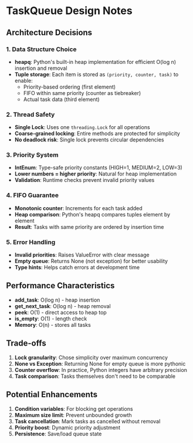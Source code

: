 # TaskQueue Design Notes

## Architecture Decisions

### 1. Data Structure Choice
- **heapq**: Python's built-in heap implementation for efficient O(log n) insertion and removal
- **Tuple storage**: Each item is stored as `(priority, counter, task)` to enable:
  - Priority-based ordering (first element)
  - FIFO within same priority (counter as tiebreaker)
  - Actual task data (third element)

### 2. Thread Safety
- **Single Lock**: Uses one `threading.Lock` for all operations
- **Coarse-grained locking**: Entire methods are protected for simplicity
- **No deadlock risk**: Single lock prevents circular dependencies

### 3. Priority System
- **IntEnum**: Type-safe priority constants (HIGH=1, MEDIUM=2, LOW=3)
- **Lower numbers = higher priority**: Natural for heap implementation
- **Validation**: Runtime checks prevent invalid priority values

### 4. FIFO Guarantee
- **Monotonic counter**: Increments for each task added
- **Heap comparison**: Python's heapq compares tuples element by element
- **Result**: Tasks with same priority are ordered by insertion time

### 5. Error Handling
- **Invalid priorities**: Raises ValueError with clear message
- **Empty queue**: Returns None (not exception) for better usability
- **Type hints**: Helps catch errors at development time

## Performance Characteristics

- **add_task**: O(log n) - heap insertion
- **get_next_task**: O(log n) - heap removal
- **peek**: O(1) - direct access to heap top
- **is_empty**: O(1) - length check
- **Memory**: O(n) - stores all tasks

## Trade-offs

1. **Lock granularity**: Chose simplicity over maximum concurrency
2. **None vs Exception**: Returning None for empty queue is more pythonic
3. **Counter overflow**: In practice, Python integers have arbitrary precision
4. **Task comparison**: Tasks themselves don't need to be comparable

## Potential Enhancements

1. **Condition variables**: For blocking get operations
2. **Maximum size limit**: Prevent unbounded growth
3. **Task cancellation**: Mark tasks as cancelled without removal
4. **Priority boost**: Dynamic priority adjustment
5. **Persistence**: Save/load queue state